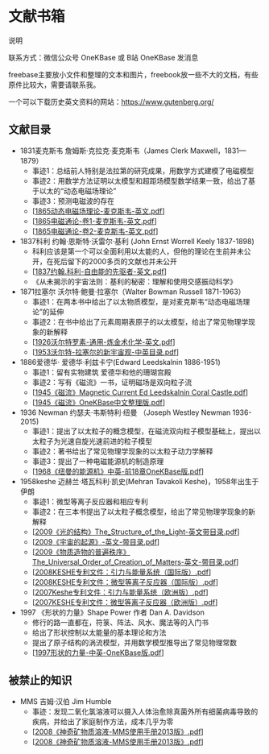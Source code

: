 
# 文献书箱

说明

联系方式：微信公众号 OneKBase 或 B站 OneKBase 发消息

freebase主要放小文件和整理的文本和图片，freebook放一些不大的文档，有些原件比较大，需要请联系我。

一个可以下载历史英文资料的网站：https://www.gutenberg.org/


## 文献目录

- 1831麦克斯韦 詹姆斯·克拉克·麦克斯韦（James Clerk Maxwell，1831—1879）
  - 事迹1：总结前人特别是法拉第的研究成果，用数学方式建模了电磁模型
  - 事迹2：用数学方法证明以太模型和超距场模型数学结果一致，给出了基于以太的“动态电磁场理论”
  - 事迹3：预测电磁波的存在
  - [[1865动态电磁场理论-麦克斯韦-英文.pdf]]
  - [[1865电磁通论-卷1-麦克斯韦-英文.pdf]]
  - [[1865电磁通论-卷2-麦克斯韦-英文.pdf]]
- 1837科利 约翰·恩斯特·沃雷尔·基利 (John Ernst Worrell Keely 1837-1898)
  - 科利应该是第一个可以全面利用以太能的人，但他的理论在生前并未公开，在死后留下的2000多页的文献也并未公开
  - [[1837约翰.科利-自由能的先驱者-英文.pdf]]
  - 《从未揭示的宇宙法则：基利的秘密：理解和使用交感振动科学》
- 1871拉塞尔 沃尔特·鲍曼·拉塞尔（Walter Bowman Russell 1871-1963）
  - 事迹1：在两本书中给出了以太物质模型，是对麦克斯韦“动态电磁场理论”的延伸
  - 事迹2：在书中给出了元素周期表原子的以太模型，给出了常见物理学现象的新解释
  - [[1926沃尔特罗素-通用-炼金术化学-英文.pdf]]
  - [[1953沃尔特-拉塞尔的新宇宙观-中英目录.pdf]]
- 1886爱德华· 爱德华·利兹卡宁(Edward Leedskalnin 1886-1951)
  - 事迹1：留有实物建筑 爱德华和他的珊瑚宫殿
  - 事迹2：写有《磁流》一书，证明磁场是双向粒子流
  - [[1945《磁流》Magnetic Current Ed Leedskalnin Coral Castle.pdf]]
  - [[1945《磁流》OneKBase中文整理版.pdf]]
- 1936 Newman 约瑟夫·韦斯特利·纽曼 （Joseph Westley Newman 1936-2015)
  - 事迹1：提出了以太粒子的概念模型，在磁流双向粒子模型基础上，提出以太粒子为光速自旋光速前进的粒子模型
  - 事迹2：著书给出了常见物理学现象的以太粒子动力学解释
  - 事迹3：提出了一种电磁能源机的制造原理
  - [[1968《纽曼的能源机》中英-前18章OneKBase版.pdf]]
- 1958keshe 迈赫兰·塔瓦科利·凯史(Mehran Tavakoli Keshe)，1958年出生于伊朗
  - 事迹1：微型等离子反应器和相应专利
  - 事迹2：在三本书提出了以太粒子概念模型，给出了常见物理学现象的新解释
  - [[2009《光的结构》The_Structure_of_the_Light-英文带目录.pdf]] 
  - [[2009《宇宙的起源》-英文-带目录.pdf]] 
  - [[2009《物质造物的普遍秩序》The_Universal_Order_of_Creation_of_Matters-英文-带目录.pdf]]
  - [[2008KESHE专利文件：引力与能量系统（国际版）.pdf]]
  - [[2008KESHE专利文件：微型等离子反应器（国际版）.pdf]]
  - [[2007Keshe专利文件：引力与能量系统（欧洲版）.pdf]]  
  - [[2007KESHE专利文件：微型等离子反应器（欧洲版）.pdf]] 
- 1997 《形状的力量》Shape Power 作者 Dan A. Davidson
  - 修行的路一直都在，符箓、阵法、风水、魔法等的入门书
  - 给出了形状控制以太能量的基本理论和方法
  - 提出了原子结构的涡流模型，并用数学模型推导出了常见物理常数
  - [[1997形状的力量-中英-OneKBase版.pdf]]
  
## 被禁止的知识

- MMS 吉姆·汉伯 Jim Humble
  - 事迹：发现二氧化氯溶液可以摄入人体治愈除真菌外所有细菌病毒导致的疾病，并给出了家庭制作方法，成本几乎为零
  - [[2008《神奇矿物质溶液-MMS使用手册2013版》.pdf]]  
  - [[2008《神奇矿物质溶液-MMS使用手册2013版》.pdf]]


[//begin]: # "Autogenerated link references for markdown compatibility"
[1865动态电磁场理论-麦克斯韦-英文.pdf]: 1831maxwell/1865%E5%8A%A8%E6%80%81%E7%94%B5%E7%A3%81%E5%9C%BA%E7%90%86%E8%AE%BA-%E9%BA%A6%E5%85%8B%E6%96%AF%E9%9F%A6-%E8%8B%B1%E6%96%87.pdf "1865动态电磁场理论-麦克斯韦-英文.pdf"
[1865电磁通论-卷1-麦克斯韦-英文.pdf]: 1831maxwell/1865%E7%94%B5%E7%A3%81%E9%80%9A%E8%AE%BA-%E5%8D%B71-%E9%BA%A6%E5%85%8B%E6%96%AF%E9%9F%A6-%E8%8B%B1%E6%96%87.pdf "1865电磁通论-卷1-麦克斯韦-英文.pdf"
[1865电磁通论-卷2-麦克斯韦-英文.pdf]: 1831maxwell/1865%E7%94%B5%E7%A3%81%E9%80%9A%E8%AE%BA-%E5%8D%B72-%E9%BA%A6%E5%85%8B%E6%96%AF%E9%9F%A6-%E8%8B%B1%E6%96%87.pdf "1865电磁通论-卷2-麦克斯韦-英文.pdf"
[1837约翰.科利-自由能的先驱者-英文.pdf]: 1837keely/1837%E7%BA%A6%E7%BF%B0.%E7%A7%91%E5%88%A9-%E8%87%AA%E7%94%B1%E8%83%BD%E7%9A%84%E5%85%88%E9%A9%B1%E8%80%85-%E8%8B%B1%E6%96%87.pdf "1837约翰.科利-自由能的先驱者-英文.pdf"
[1926沃尔特罗素-通用-炼金术化学-英文.pdf]: 1871russell/1926%E6%B2%83%E5%B0%94%E7%89%B9%E7%BD%97%E7%B4%A0-%E9%80%9A%E7%94%A8-%E7%82%BC%E9%87%91%E6%9C%AF%E5%8C%96%E5%AD%A6-%E8%8B%B1%E6%96%87.pdf "1926沃尔特罗素-通用-炼金术化学-英文.pdf"
[1953沃尔特-拉塞尔的新宇宙观-中英目录.pdf]: 1871russell/1953%E6%B2%83%E5%B0%94%E7%89%B9-%E6%8B%89%E5%A1%9E%E5%B0%94%E7%9A%84%E6%96%B0%E5%AE%87%E5%AE%99%E8%A7%82-%E4%B8%AD%E8%8B%B1%E7%9B%AE%E5%BD%95.pdf "1953沃尔特-拉塞尔的新宇宙观-中英目录.pdf"
[1945《磁流》Magnetic Current Ed Leedskalnin Coral Castle.pdf]: <1886edward/1945%E3%80%8A%E7%A3%81%E6%B5%81%E3%80%8BMagnetic Current Ed Leedskalnin Coral Castle.pdf> "1945《磁流》Magnetic Current Ed Leedskalnin Coral Castle.pdf"
[1945《磁流》OneKBase中文整理版.pdf]: 1886edward/1945%E3%80%8A%E7%A3%81%E6%B5%81%E3%80%8BOneKBase%E4%B8%AD%E6%96%87%E6%95%B4%E7%90%86%E7%89%88.pdf "1945《磁流》OneKBase中文整理版.pdf"
[1968《纽曼的能源机》中英-前18章OneKBase版.pdf]: 1930newman/1968%E3%80%8A%E7%BA%BD%E6%9B%BC%E7%9A%84%E8%83%BD%E6%BA%90%E6%9C%BA%E3%80%8B%E4%B8%AD%E8%8B%B1-%E5%89%8D18%E7%AB%A0OneKBase%E7%89%88.pdf "1968《纽曼的能源机》中英-前18章OneKBase版.pdf"
[2009《光的结构》The_Structure_of_the_Light-英文带目录.pdf]: 1958keshe/2009%E3%80%8A%E5%85%89%E7%9A%84%E7%BB%93%E6%9E%84%E3%80%8BThe_Structure_of_the_Light-%E8%8B%B1%E6%96%87%E5%B8%A6%E7%9B%AE%E5%BD%95.pdf "2009《光的结构》The_Structure_of_the_Light-英文带目录.pdf"
[2009《宇宙的起源》-英文-带目录.pdf]: 1958keshe/2009%E3%80%8A%E5%AE%87%E5%AE%99%E7%9A%84%E8%B5%B7%E6%BA%90%E3%80%8B-%E8%8B%B1%E6%96%87-%E5%B8%A6%E7%9B%AE%E5%BD%95.pdf "2009《宇宙的起源》-英文-带目录.pdf"
[2009《物质造物的普遍秩序》The_Universal_Order_of_Creation_of_Matters-英文-带目录.pdf]: 1958keshe/2009%E3%80%8A%E7%89%A9%E8%B4%A8%E9%80%A0%E7%89%A9%E7%9A%84%E6%99%AE%E9%81%8D%E7%A7%A9%E5%BA%8F%E3%80%8BThe_Universal_Order_of_Creation_of_Matters-%E8%8B%B1%E6%96%87-%E5%B8%A6%E7%9B%AE%E5%BD%95.pdf "2009《物质造物的普遍秩序》The_Universal_Order_of_Creation_of_Matters-英文-带目录.pdf"
[2008KESHE专利文件：引力与能量系统（国际版）.pdf]: 1958keshe/2008KESHE%E4%B8%93%E5%88%A9%E6%96%87%E4%BB%B6%EF%BC%9A%E5%BC%95%E5%8A%9B%E4%B8%8E%E8%83%BD%E9%87%8F%E7%B3%BB%E7%BB%9F%EF%BC%88%E5%9B%BD%E9%99%85%E7%89%88%EF%BC%89.pdf "2008KESHE专利文件：引力与能量系统（国际版）.pdf"
[2008KESHE专利文件：微型等离子反应器（国际版）.pdf]: 1958keshe/2008KESHE%E4%B8%93%E5%88%A9%E6%96%87%E4%BB%B6%EF%BC%9A%E5%BE%AE%E5%9E%8B%E7%AD%89%E7%A6%BB%E5%AD%90%E5%8F%8D%E5%BA%94%E5%99%A8%EF%BC%88%E5%9B%BD%E9%99%85%E7%89%88%EF%BC%89.pdf "2008KESHE专利文件：微型等离子反应器（国际版）.pdf"
[2007Keshe专利文件：引力与能量系统（欧洲版）.pdf]: 1958keshe/2007Keshe%E4%B8%93%E5%88%A9%E6%96%87%E4%BB%B6%EF%BC%9A%E5%BC%95%E5%8A%9B%E4%B8%8E%E8%83%BD%E9%87%8F%E7%B3%BB%E7%BB%9F%EF%BC%88%E6%AC%A7%E6%B4%B2%E7%89%88%EF%BC%89.pdf "2007Keshe专利文件：引力与能量系统（欧洲版）.pdf"
[2007KESHE专利文件：微型等离子反应器（欧洲版）.pdf]: 1958keshe/2007KESHE%E4%B8%93%E5%88%A9%E6%96%87%E4%BB%B6%EF%BC%9A%E5%BE%AE%E5%9E%8B%E7%AD%89%E7%A6%BB%E5%AD%90%E5%8F%8D%E5%BA%94%E5%99%A8%EF%BC%88%E6%AC%A7%E6%B4%B2%E7%89%88%EF%BC%89.pdf "2007KESHE专利文件：微型等离子反应器（欧洲版）.pdf"
[1997形状的力量-中英-OneKBase版.pdf]: 1997shapepower/1997%E5%BD%A2%E7%8A%B6%E7%9A%84%E5%8A%9B%E9%87%8F-%E4%B8%AD%E8%8B%B1-OneKBase%E7%89%88.pdf "1997形状的力量-中英-OneKBase版.pdf"
[2008《神奇矿物质溶液-MMS使用手册2013版》.pdf]: mms/2008%E3%80%8A%E7%A5%9E%E5%A5%87%E7%9F%BF%E7%89%A9%E8%B4%A8%E6%BA%B6%E6%B6%B2-MMS%E4%BD%BF%E7%94%A8%E6%89%8B%E5%86%8C2013%E7%89%88%E3%80%8B.pdf "2008《神奇矿物质溶液-MMS使用手册2013版》.pdf"
[//end]: # "Autogenerated link references"